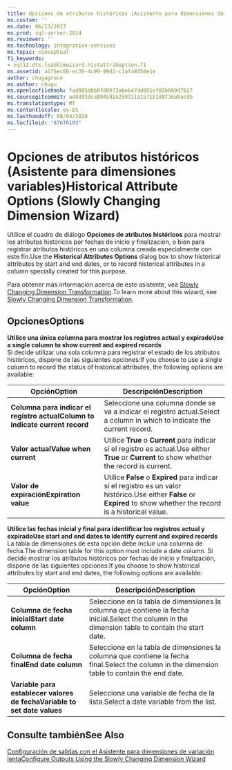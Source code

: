 ```yaml
---
title: Opciones de atributos históricos (Asistente para dimensiones de variación lenta) | Microsoft Docs
ms.custom: ''
ms.date: 06/13/2017
ms.prod: sql-server-2014
ms.reviewer: ''
ms.technology: integration-services
ms.topic: conceptual
f1_keywords:
- sql12.dts.loaddimwizard.histattriboption.f1
ms.assetid: a176ec66-ec39-4c99-99d1-c1afa8450e1e
author: chugugrace
ms.author: chugu
ms.openlocfilehash: fad005d6b8f80973abeb47dd881ef02b669d7b27
ms.sourcegitcommit: ad4d92dce894592a259721a1571b1d8736abacdb
ms.translationtype: MT
ms.contentlocale: es-ES
ms.lasthandoff: 08/04/2020
ms.locfileid: "87676103"
---
```

# <a name="historical-attribute-options-slowly-changing-dimension-wizard"></a><span data-ttu-id="9c038-102">Opciones de atributos históricos (Asistente para dimensiones variables)</span><span class="sxs-lookup"><span data-stu-id="9c038-102">Historical Attribute Options (Slowly Changing Dimension Wizard)</span></span>
  <span data-ttu-id="9c038-103">Utilice el cuadro de diálogo **Opciones de atributos históricos** para mostrar los atributos históricos por fechas de inicio y finalización, o bien para registrar atributos históricos en una columna creada especialmente con este fin.</span><span class="sxs-lookup"><span data-stu-id="9c038-103">Use the **Historical Attributes Options** dialog box to show historical attributes by start and end dates, or to record historical attributes in a column specially created for this purpose.</span></span>  
  
 <span data-ttu-id="9c038-104">Para obtener más información acerca de este asistente, vea [Slowly Changing Dimension Transformation](slowly-changing-dimension-transformation.md).</span><span class="sxs-lookup"><span data-stu-id="9c038-104">To learn more about this wizard, see [Slowly Changing Dimension Transformation](slowly-changing-dimension-transformation.md).</span></span>  
  
## <a name="options"></a><span data-ttu-id="9c038-105">Opciones</span><span class="sxs-lookup"><span data-stu-id="9c038-105">Options</span></span>  
 <span data-ttu-id="9c038-106">**Utilice una única columna para mostrar los registros actual y expirado**</span><span class="sxs-lookup"><span data-stu-id="9c038-106">**Use a single column to show current and expired records**</span></span>  
 <span data-ttu-id="9c038-107">Si decide utilizar una sola columna para registrar el estado de los atributos históricos, dispone de las siguientes opciones:</span><span class="sxs-lookup"><span data-stu-id="9c038-107">If you choose to use a single column to record the status of historical attributes, the following options are available:</span></span>  
  
|<span data-ttu-id="9c038-108">Opción</span><span class="sxs-lookup"><span data-stu-id="9c038-108">Option</span></span>|<span data-ttu-id="9c038-109">Descripción</span><span class="sxs-lookup"><span data-stu-id="9c038-109">Description</span></span>|  
|------------|-----------------|  
|<span data-ttu-id="9c038-110">**Columna para indicar el registro actual**</span><span class="sxs-lookup"><span data-stu-id="9c038-110">**Column to indicate current record**</span></span>|<span data-ttu-id="9c038-111">Seleccione una columna donde se va a indicar el registro actual.</span><span class="sxs-lookup"><span data-stu-id="9c038-111">Select a column in which to indicate the current record.</span></span>|  
|<span data-ttu-id="9c038-112">**Valor actual**</span><span class="sxs-lookup"><span data-stu-id="9c038-112">**Value when current**</span></span>|<span data-ttu-id="9c038-113">Utilice **True** o **Current** para indicar si el registro es actual.</span><span class="sxs-lookup"><span data-stu-id="9c038-113">Use either **True** or **Current** to show whether the record is current.</span></span>|  
|<span data-ttu-id="9c038-114">**Valor de expiración**</span><span class="sxs-lookup"><span data-stu-id="9c038-114">**Expiration value**</span></span>|<span data-ttu-id="9c038-115">Utilice **False** o **Expired** para indicar si el registro es un valor histórico.</span><span class="sxs-lookup"><span data-stu-id="9c038-115">Use either **False** or **Expired** to show whether the record is a historical value.</span></span>|  
  
 <span data-ttu-id="9c038-116">**Utilice las fechas inicial y final para identificar los registros actual y expirado**</span><span class="sxs-lookup"><span data-stu-id="9c038-116">**Use start and end dates to identify current and expired records**</span></span>  
 <span data-ttu-id="9c038-117">La tabla de dimensiones de esta opción debe incluir una columna de fecha.</span><span class="sxs-lookup"><span data-stu-id="9c038-117">The dimension table for this option must include a date column.</span></span> <span data-ttu-id="9c038-118">Si decide mostrar los atributos históricos por fechas de inicio y finalización, dispone de las siguientes opciones:</span><span class="sxs-lookup"><span data-stu-id="9c038-118">If you choose to show historical attributes by start and end dates, the following options are available:</span></span>  
  
|<span data-ttu-id="9c038-119">Opción</span><span class="sxs-lookup"><span data-stu-id="9c038-119">Option</span></span>|<span data-ttu-id="9c038-120">Descripción</span><span class="sxs-lookup"><span data-stu-id="9c038-120">Description</span></span>|  
|------------|-----------------|  
|<span data-ttu-id="9c038-121">**Columna de fecha inicial**</span><span class="sxs-lookup"><span data-stu-id="9c038-121">**Start date column**</span></span>|<span data-ttu-id="9c038-122">Seleccione en la tabla de dimensiones la columna que contiene la fecha inicial.</span><span class="sxs-lookup"><span data-stu-id="9c038-122">Select the column in the dimension table to contain the start date.</span></span>|  
|<span data-ttu-id="9c038-123">**Columna de fecha final**</span><span class="sxs-lookup"><span data-stu-id="9c038-123">**End date column**</span></span>|<span data-ttu-id="9c038-124">Seleccione en la tabla de dimensiones la columna que contiene la fecha final.</span><span class="sxs-lookup"><span data-stu-id="9c038-124">Select the column in the dimension table to contain the end date.</span></span>|  
|<span data-ttu-id="9c038-125">**Variable para establecer valores de fecha**</span><span class="sxs-lookup"><span data-stu-id="9c038-125">**Variable to set date values**</span></span>|<span data-ttu-id="9c038-126">Seleccione una variable de fecha de la lista.</span><span class="sxs-lookup"><span data-stu-id="9c038-126">Select a date variable from the list.</span></span>|  
  
## <a name="see-also"></a><span data-ttu-id="9c038-127">Consulte también</span><span class="sxs-lookup"><span data-stu-id="9c038-127">See Also</span></span>  
 [<span data-ttu-id="9c038-128">Configuración de salidas con el Asistente para dimensiones de variación lenta</span><span class="sxs-lookup"><span data-stu-id="9c038-128">Configure Outputs Using the Slowly Changing Dimension Wizard</span></span>](configure-outputs-using-the-slowly-changing-dimension-wizard.md)  
  
  
